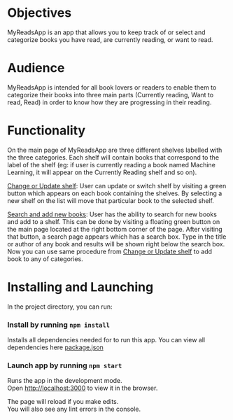 # Objectives

MyReadsApp is an app that allows you to keep track of or select and categorize books you have read, are currently reading, or want to read.

# Audience

MyReadsApp is intended for all book lovers or readers to enable them to categorize their books into three main parts (Currently reading, Want to read, Read) in order to know how they are progressing in their reading.

# Functionality

On the main page of MyReadsApp are three different shelves labelled with the three categories. Each shelf will contain books that correspond to the label of the shelf (eg: if user is currently reading a book named Machine Learning, it will appear on the Currently Reading shelf and so on).

[Change or Update shelf](): User can update or switch shelf by visiting a green button which appears on each book containing the shelves. By selecting a new shelf on the list will move that particular book to the selected shelf.

[Search and add new books](): User has the ability to search for new books and add to a shelf. This can be done by visiting a floating green button on the main page located at the right bottom corner of the page.
After visiting that button, a search page appears which has a search box. Type in the title or author of any book and results will be shown right below the search box. Now you can use same procedure from [Change or Update shelf]() to add book to any of categories.

# Installing and Launching

In the project directory, you can run:

### Install by running `npm install`

Installs all dependencies needed for to run this app.
You can view all dependencies here [package.json](package.json)

### Launch app by running `npm start`

Runs the app in the development mode.<br />
Open [http://localhost:3000](http://localhost:3000) to view it in the browser.

The page will reload if you make edits.<br />
You will also see any lint errors in the console.
